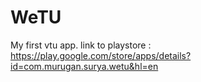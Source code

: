 # WeTU
My first vtu app.
link to playstore : https://play.google.com/store/apps/details?id=com.murugan.surya.wetu&hl=en
